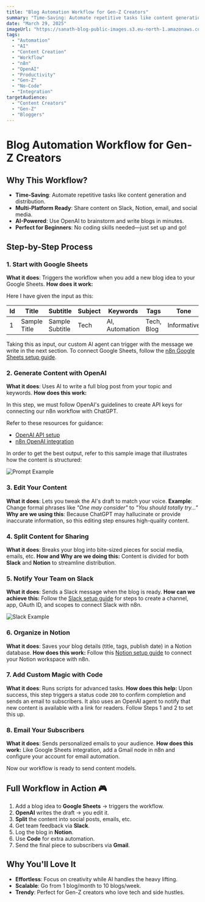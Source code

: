 ```yaml
---
title: "Blog Automation Workflow for Gen-Z Creators"
summary: "Time-Saving: Automate repetitive tasks like content generation and distribution."
date: "March 29, 2025"
imageUrl: "https://sanath-blog-public-images.s3.eu-north-1.amazonaws.com/images/First-blog/WhatsApp+Image+2025-03-29+at+9.14.21+AM.jpeg"
tags:
  - "Automation"
  - "AI"
  - "Content Creation"
  - "Workflow"
  - "n8n"
  - "OpenAI"
  - "Productivity"
  - "Gen-Z"
  - "No-Code"
  - "Integration"
targetAudience:
  - "Content Creators"
  - "Gen-Z"
  - "Bloggers"
---
```


# Blog Automation Workflow for Gen-Z Creators

## Why This Workflow?

- **Time-Saving**: Automate repetitive tasks like content generation and distribution.
- **Multi-Platform Ready**: Share content on Slack, Notion, email, and social media.
- **AI-Powered**: Use OpenAI to brainstorm and write blogs in minutes.
- **Perfect for Beginners**: No coding skills needed—just set up and go!

## Step-by-Step Process

### 1. Start with Google Sheets

**What it does**: Triggers the workflow when you add a new blog idea to your Google Sheets.
**How does it work:**

Here I have given the input as this:

| Id | Title | Subtitle | Subject | Keywords | Tags | Tone | Image | Target_Audience |
|----|--------|----------|---------|----------|------|------|-------|----------------|
| 1 | Sample Title | Sample Subtitle | Tech | AI, Automation | Tech, Blog | Informative | Image1.jpg | Gen-Z Creators |

Taking this as input, our custom AI agent can trigger with the message we write in the next section. To connect Google Sheets, follow the [n8n Google Sheets setup guide](https://docs.n8n.io/external-secrets/#use-secrets-in-n8n-credentials).

### 2. Generate Content with OpenAI

**What it does**: Uses AI to write a full blog post from your topic and keywords.
**How does this work:**

In this step, we must follow OpenAI's guidelines to create API keys for connecting our n8n workflow with ChatGPT.

Refer to these resources for guidance:
- [OpenAI API setup](https://platform.openai.com/docs/api-reference/introduction)
- [n8n OpenAI integration](https://docs.n8n.io/integrations/builtin/credentials/openai/)

In order to get the best output, refer to this sample image that illustrates how the content is structured:

![Prompt Example](https://sanath-blog-public-images.s3.eu-north-1.amazonaws.com/images/First-blog/image.jpeg)

### 3. Edit Your Content

**What it does**: Lets you tweak the AI's draft to match your voice.
**Example**: Change formal phrases like *"One may consider"* to *"You should totally try..."*
**Why are we using this**: Because ChatGPT may hallucinate or provide inaccurate information, so this editing step ensures high-quality content.

### 4. Split Content for Sharing

**What it does**: Breaks your blog into bite-sized pieces for social media, emails, etc.
**How and Why are we doing this:** Content is divided for both **Slack** and **Notion** to streamline distribution.

### 5. Notify Your Team on Slack

**What it does**: Sends a Slack message when the blog is ready.
**How can we achieve this:** Follow the [Slack setup guide](https://docs.n8n.io/integrations/builtin/credentials/slack/) for steps to create a channel, app, OAuth ID, and scopes to connect Slack with n8n.

![Slack Example](https://sanath-blog-public-images.s3.eu-north-1.amazonaws.com/images/First-blog/Slack.jpeg)

### 6. Organize in Notion

**What it does**: Saves your blog details (title, tags, publish date) in a Notion database.
**How does this work:** Follow this [Notion setup guide](https://docs.n8n.io/integrations/builtin/credentials/notion/) to connect your Notion workspace with n8n.

### 7. Add Custom Magic with Code

**What it does**: Runs scripts for advanced tasks.
**How does this help:** Upon success, this step triggers a status code `200` to confirm completion and sends an email to subscribers. It also uses an OpenAI agent to notify that new content is available with a link for readers. Follow Steps 1 and 2 to set this up.

### 8. Email Your Subscribers

**What it does**: Sends personalized emails to your audience.
**How does this work:** Like Google Sheets integration, add a Gmail node in n8n and configure your account for email automation.

Now our workflow is ready to send content models.

## Full Workflow in Action 🎮

1. Add a blog idea to **Google Sheets** → triggers the workflow.
2. **OpenAI** writes the draft → you edit it.
3. **Split** the content into social posts, emails, etc.
4. Get team feedback via **Slack**.
5. Log the blog in **Notion**.
6. Use **Code** for extra automation.
7. Send the final piece to subscribers via **Gmail**.

## Why You'll Love It

- **Effortless**: Focus on creativity while AI handles the heavy lifting.
- **Scalable**: Go from 1 blog/month to 10 blogs/week.
- **Trendy**: Perfect for Gen-Z creators who love tech and side hustles.


